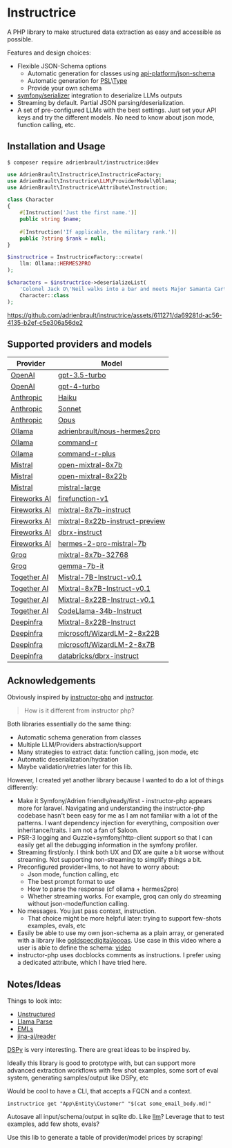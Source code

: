 # Instructrice

A PHP library to make structured data extraction as easy and accessible as possible.

Features and design choices:
- Flexible JSON-Schema options
  - Automatic generation for classes using [api-platform/json-schema][api_platform_json_schema]
  - Automatic generation for [PSL][psl]\\[Type][psl_type]
  - Provide your own schema
- [symfony/serializer][sf_serializer] integration to deserialize LLMs outputs
- Streaming by default. Partial JSON parsing/deserialization.
- A set of pre-configured LLMs with the best settings. Just set your API keys and try the different models. No need to know about json mode, function calling, etc.

## Installation and Usage

```console
$ composer require adrienbrault/instructrice:@dev
```

```php
use AdrienBrault\Instructrice\InstructriceFactory;
use AdrienBrault\Instructrice\LLM\ProviderModel\Ollama;
use AdrienBrault\Instructrice\Attribute\Instruction;

class Character
{
    #[Instruction('Just the first name.')]
    public string $name;
    
    #[Instruction('If applicable, the military rank.')]
    public ?string $rank = null;
}

$instructrice = InstructriceFactory::create(
    llm: Ollama::HERMES2PRO
);

$characters = $instructrice->deserializeList(
    'Colonel Jack O\'Neil walks into a bar and meets Major Samanta Carter. They call Teal\'c to join them.',
    Character::class
);
```

https://github.com/adrienbrault/instructrice/assets/611271/da69281d-ac56-4135-b2ef-c5e306a56de2

## Supported providers and models

| Provider                          | Model                                                |
|-----------------------------------|------------------------------------------------------|
| [OpenAI][openai_pricing]          | [gpt-3.5-turbo][openai_gpt35t]                       |
| [OpenAI][openai_pricing]          | [gpt-4-turbo][openai_gpt4t]                          |
| [Anthropic][anthropic_pricing]    | [Haiku][anthropic_models]                            |
| [Anthropic][anthropic_pricing]    | [Sonnet][anthropic_models]                           |
| [Anthropic][anthropic_pricing]    | [Opus][anthropic_models]                             |
| [Ollama][ollama]                  | [adrienbrault/nous-hermes2pro][ollama_h2p]           |
| [Ollama][ollama]                  | [command-r][ollama_command_r]                        |
| [Ollama][ollama]                  | [command-r-plus][ollama_command_r_plus]              |
| [Mistral][mistral_pricing]        | [open-mixtral-8x7b][mistral_models]                  |
| [Mistral][mistral_pricing]        | [open-mixtral-8x22b][mistral_models]                 |
| [Mistral][mistral_pricing]        | [mistral-large][mistral_models]                      |
| [Fireworks AI][fireworks_pricing] | [firefunction-v1][fireworks_models]                  |
| [Fireworks AI][fireworks_pricing] | [mixtral-8x7b-instruct][fireworks_models]            |
| [Fireworks AI][fireworks_pricing] | [mixtral-8x22b-instruct-preview][fireworks_models]   |
| [Fireworks AI][fireworks_pricing] | [dbrx-instruct][fireworks_models]                    |
| [Fireworks AI][fireworks_pricing] | [hermes-2-pro-mistral-7b][fireworks_models]          |
| [Groq][groq_pricing]              | [mixtral-8x7b-32768][groq_models]                    |
| [Groq][groq_pricing]              | [gemma-7b-it][groq_models]                           |
| [Together AI][together_pricing]   | [Mistral-7B-Instruct-v0.1][together_models]          |
| [Together AI][together_pricing]   | [Mixtral-8x7B-Instruct-v0.1][together_models]        |
| [Together AI][together_pricing]   | [Mixtral-8x22B-Instruct-v0.1][together_models]       |
| [Together AI][together_pricing]   | [CodeLlama-34b-Instruct][together_models]            |
| [Deepinfra][deepinfra_pricing]    | [Mixtral-8x22B-Instruct][deepinfra_mixtral]          |
| [Deepinfra][deepinfra_pricing]    | [microsoft/WizardLM-2-8x22B][deepinfra_wizardlm2_22] |
| [Deepinfra][deepinfra_pricing]    | [microsoft/WizardLM-2-8x7B][deepinfra_wizardlm2_7]   |
| [Deepinfra][deepinfra_pricing]    | [databricks/dbrx-instruct][deepinfra_dbrx]           |

## Acknowledgements

Obviously inspired by [instructor-php][instructor-php] and [instructor][instructor-python].

> How is it different from instructor php?

Both libraries essentially do the same thing:
- Automatic schema generation from classes
- Multiple LLM/Providers abstraction/support
- Many strategies to extract data: function calling, json mode, etc
- Automatic deserialization/hydration
- Maybe validation/retries later for this lib.

However, I created yet another library because I wanted to do a lot of things differently:
- Make it Symfony/Adrien friendly/ready/first - instructor-php appears more for laravel. Navigating and understanding the instructor-php codebase hasn't been easy for me as I am not familiar with a lot of the patterns. I want dependency injection for everything, composition over inheritance/traits. I am not a fan of Saloon.
- PSR-3 logging and Guzzle+symfony/http-client support so that I can easily get all the debugging information in the symfony profiler.
- Streaming first/only. I think both UX and DX are quite a bit worse without streaming. Not supporting non-streaming to simplify things a bit.
- Preconfigured provider+llms, to not have to worry about:
  - Json mode, function calling, etc
  - The best prompt format to use
  - How to parse the response (cf ollama + hermes2pro)
  - Whether streaming works. For example, groq can only do streaming without json-mode/function calling.
- No messages. You just pass context, instruction.
  - That choice might be more helpful later: trying to support few-shots examples, evals, etc
- Easily be able to use my own json-schema as a plain array, or generated with a library like [goldspecdigital/oooas][oooas]. Use case in this video where a user is able to define the schema: <a target="_blank" href="https://github.com/adrienbrault/carotte/assets/611271/02d37186-f1e6-43bf-b7c0-5785d29779d5">video</a> 
- instructor-php uses docblocks comments as instructions. I prefer using a dedicated attribute, which I have tried here.

## Notes/Ideas

Things to look into:
- [Unstructured][unstructured_docker]
- [Llama Parse][llama_parse]
- [EMLs][eml]
- [jina-ai/reader][jina_reader]

[DSPy][dspy] is very interesting. There are great ideas to be inspired by.

Ideally this library is good to prototype with, but can support more advanced extraction workflows
with few shot examples, some sort of eval system, generating samples/output like DSPy, etc

Would be cool to have a CLI, that accepts a FQCN and a context.
```
instructrice get "App\Entity\Customer" "$(cat some_email_body.md)" 
```

Autosave all input/schema/output in sqlite db. Like [llm][llm_logging]?
Leverage that to test examples, add few shots, evals?

Use this lib to generate a table of provider/model prices by scraping!

[liform]: https://github.com/Limenius/Liform
[instructor-php]: https://github.com/cognesy/instructor-php/
[instructor-python]: https://python.useinstructor.com
[sf_form]: https://symfony.com/doc/current/components/form.html
[sf_serializer]: https://symfony.com/doc/current/components/serializer.html
[unstructured_docker]: https://unstructured-io.github.io/unstructured/installation/docker.html
[llama_parse]: https://github.com/run-llama/llama_parse
[eml]: https://en.wikipedia.org/wiki/Email#Filename_extensions
[dspy]: https://github.com/stanfordnlp/dspy
[jina_reader]: https://github.com/jina-ai/reader
[psl]: https://github.com/azjezz/psl
[psl_type]: https://github.com/azjezz/psl/blob/next/docs/component/type.md
[api_platform_json_schema]: https://github.com/api-platform/json-schema
[llm_logging]: https://llm.datasette.io/en/stable/logging.html
[openai_pricing]: https://openai.com/pricing
[openai_gpt4t]: https://platform.openai.com/docs/models/gpt-4-turbo-and-gpt-4
[openai_gpt35t]: https://platform.openai.com/docs/models/gpt-3-5-turbo
[ollama]: https://ollama.com
[ollama_h2p]: https://ollama.com/adrienbrault/nous-hermes2pro
[ollama_command_r]: https://ollama.com/library/command-r
[ollama_command_r_plus]: https://ollama.com/library/command-r-plus
[mistral_pricing]: https://mistral.ai/technology/#pricing
[mistral_models]: https://docs.mistral.ai/getting-started/models/
[fireworks_pricing]: https://fireworks.ai/pricing
[fireworks_models]: https://fireworks.ai/models
[groq_pricing]: https://wow.groq.com
[groq_models]: https://console.groq.com/docs/models
[together_pricing]: https://www.together.ai/pricing
[together_models]: https://docs.together.ai/docs/inference-models
[oooas]: https://github.com/goldspecdigital/oooas
[anthropic_pricing]: https://www.anthropic.com/api
[anthropic_models]: https://docs.anthropic.com/claude/docs/models-overview
[deepinfra_pricing]: https://deepinfra.com/pricing
[deepinfra_mixtral]: https://deepinfra.com/mistralai/Mixtral-8x22B-Instruct-v0.1
[deepinfra_wizardlm2_22]: https://deepinfra.com/microsoft/WizardLM-2-8x22B
[deepinfra_wizardlm2_7]: https://deepinfra.com/microsoft/WizardLM-2-8x7B
[deepinfra_dbrx]: https://deepinfra.com/databricks/dbrx-instruct
